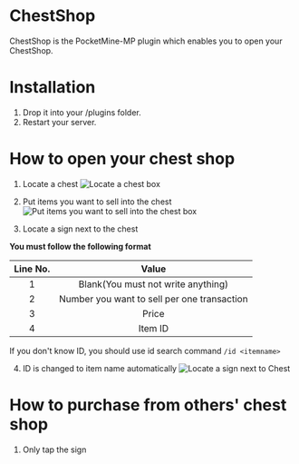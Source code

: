 # ChestShop

ChestShop is the PocketMine-MP plugin which enables you to open your ChestShop.

# Installation
1.  Drop it into your /plugins folder.
2.  Restart your server.

# How to open your chest shop

1. Locate a chest
![Locate a chest box](https://dl.dropboxusercontent.com/s/p6oh22ipybt103q/pic1.jpg)

2. Put items you want to sell into the chest
![Put items you want to sell into the chest box](https://dl.dropboxusercontent.com/s/rf60dfcp7oghds8/pic2.jpg)

3. Locate a sign next to the chest

  **You must follow the following format**
  
  | Line No. | Value |
  | :------: | :---: |
  | 1 | Blank(You must not write anything) |
  | 2 | Number you want to sell per one transaction |
  | 3 | Price |
  | 4 | Item ID |
  
  If you don't know ID, you should use id search command `/id <itemname>`  
  
4. ID is changed to item name automatically
![Locate a sign next to Chest](https://dl.dropboxusercontent.com/s/zfe7a3v1tf8s9w6/pic3.jpg)

# How to purchase from others' chest shop

1. Only tap the sign
